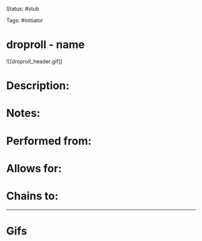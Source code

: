 Status: #stub

Tags: #initiator

# droproll - name
![[droproll_header.gif]]
# Description:


# Notes:


# Performed from:


# Allows for:


# Chains to:


___
# Gifs
